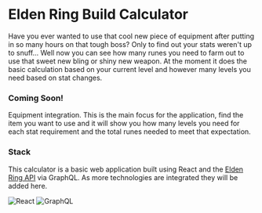 # Elden Ring Build Calculator

Have you ever wanted to use that cool new piece of equipment after putting in so many hours on that tough boss? Only to find out your stats weren't up to snuff... Well now you can see how many runes you need to farm out to use that sweet new bling or shiny new weapon. At the moment it does the basic calculation based on your current level and however many levels you need based on stat changes.

### Coming Soon!

Equipment integration. This is the main focus for the application, find the item you want to use and it will show you how many levels you need for each stat requirement and the total runes needed to meet that expectation.

### Stack

This calculator is a basic web application built using React and the [Elden Ring API](https://eldenring.fanapis.com/) via GraphQL. As more technologies are integrated they will be added here.

![React](https://img.shields.io/badge/react-%2320232a.svg?style=for-the-badge&logo=react&logoColor=%2361DAFB)
![GraphQL](https://img.shields.io/badge/-GraphQL-E10098?style=for-the-badge&logo=graphql&logoColor=white)
